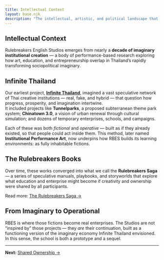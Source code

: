 ```yaml
---
title: Intellectual Context
layout: base.njk
description: "The intellectual, artistic, and political landscape that gave rise to Rulebreakers English Studios."
---
```


## Intellectual Context

Rulebreakers English Studios emerges from nearly a **decade of imaginary institutional creation** — a body of performance-based research exploring how art, education, and entrepreneurship overlap in Thailand’s rapidly transforming sociopolitical imaginary.

## Infinite Thailand

Our earliest project, **[Infinite Thailand](https://infinitethai.land)**, imagined a vast speculative network of Thai creative institutions — real, fake, and hybrid — that question how progress, prosperity, and imagination intertwine.  
It included projects like **Tunnelparks**, a proposed subterranean theme park system; **Chinatown 3.0**, a vision of urban renewal through cultural simulation; and dozens of temporary enterprises, schools, and campaigns.  

Each of these was both *fictional* and *operative* — built as if they already existed, so that people could act inside them. This method, later named **Institutional Performance Art**, now underpins how RBES builds its learning environments: as fully inhabitable fictions.

## The Rulebreakers Books

Over time, these works converged into what we call the **Rulebreakers Saga** — a series of speculative manuals, playbooks, and storyworlds that explore what education and enterprise might become if creativity and ownership were shared by all participants.  

Read more: [The Rulebreakers Saga →](/rulebreakers-saga/)

## From Imaginary to Operational

RBES is where those fictions become real enterprises. The Studios are not “inspired by” those projects — they *are* their continuation, built as a functioning version of the imaginary economy Infinite Thailand envisioned.  
In this sense, the school is both a prototype and a sequel.

---

**Next:** [Shared Ownership →](/ownership/)
